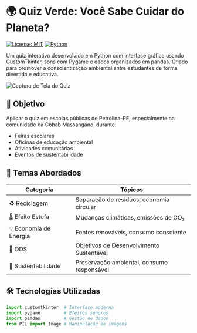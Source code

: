 # 🌍 Quiz Verde: Você Sabe Cuidar do Planeta?

[![License: MIT](https://img.shields.io/badge/License-MIT-green.svg)](https://opensource.org/licenses/MIT)
[![Python](https://img.shields.io/badge/Python-3.8%2B-blue.svg)](https://www.python.org/)

Um quiz interativo desenvolvido em Python com interface gráfica usando CustomTkinter, sons com Pygame e dados organizados em pandas. Criado para promover a conscientização ambiental entre estudantes de forma divertida e educativa.

![Captura de Tela do Quiz](link-para-screenshot.png) <!-- Adicione uma imagem depois -->

## 🎯 Objetivo
Aplicar o quiz em escolas públicas de Petrolina-PE, especialmente na comunidade da Cohab Massangano, durante:
- Feiras escolares
- Oficinas de educação ambiental
- Atividades comunitárias
- Eventos de sustentabilidade

## 🧠 Temas Abordados
| Categoria          | Tópicos                                      |
|--------------------|---------------------------------------------|
| ♻️ Reciclagem       | Separação de resíduos, economia circular    |
| 🌡️ Efeito Estufa   | Mudanças climáticas, emissões de CO₂        |
| 💡 Economia de Energia | Fontes renováveis, consumo consciente     |
| 🌱 ODS             | Objetivos de Desenvolvimento Sustentável    |
| 🌳 Sustentabilidade | Preservação ambiental, consumo responsável |

## 🛠 Tecnologias Utilizadas
```python
import customtkinter  # Interface moderna
import pygame         # Efeitos sonoros
import pandas         # Gestão de dados
from PIL import Image # Manipulação de imagens
